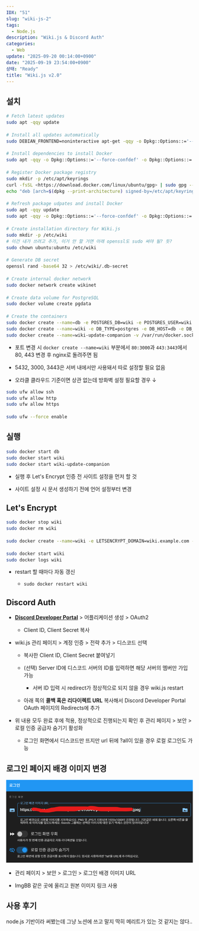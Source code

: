 ```yaml
---
IDX: "51"
slug: "wiki-js-2"
tags:
  - Node.js
description: "Wiki.js & Discord Auth"
categories:
  - Web
update: "2025-09-20 00:14:00+0900"
date: "2025-09-19 23:54:00+0900"
상태: "Ready"
title: "Wiki.js v2.0"
---
```

## 설치

```bash
# Fetch latest updates
sudo apt -qqy update

# Install all updates automatically
sudo DEBIAN_FRONTEND=noninteractive apt-get -qqy -o Dpkg::Options::='--force-confdef' -o Dpkg::Options::='--force-confold' dist-upgrade

# Install dependencies to install Docker
sudo apt -qqy -o Dpkg::Options::='--force-confdef' -o Dpkg::Options::='--force-confold' install ca-certificates curl gnupg lsb-release

# Register Docker package registry
sudo mkdir -p /etc/apt/keyrings
curl -fsSL <https://download.docker.com/linux/ubuntu/gpg> | sudo gpg --dearmor -o /etc/apt/keyrings/docker.gpg
echo "deb [arch=$(dpkg --print-architecture) signed-by=/etc/apt/keyrings/docker.gpg] <https://download.docker.com/linux/ubuntu> $(lsb_release -cs) stable" | sudo tee /etc/apt/sources.list.d/docker.list > /dev/null

# Refresh package udpates and install Docker
sudo apt -qqy update
sudo apt -qqy -o Dpkg::Options::='--force-confdef' -o Dpkg::Options::='--force-confold' install docker-ce docker-ce-cli containerd.io docker-compose-plugin

# Create installation directory for Wiki.js
sudo mkdir -p /etc/wiki
# 이건 내가 쓰려고 추가, 이거 안 할 거면 아래 openssl도 sudo 써야 될? 듯?
sudo chown ubuntu:ubuntu /etc/wiki

# Generate DB secret
openssl rand -base64 32 > /etc/wiki/.db-secret

# Create internal docker network
sudo docker network create wikinet

# Create data volume for PostgreSQL
sudo docker volume create pgdata

# Create the containers
sudo docker create --name=db -e POSTGRES_DB=wiki -e POSTGRES_USER=wiki -e POSTGRES_PASSWORD_FILE=/etc/wiki/.db-secret -v /etc/wiki/.db-secret:/etc/wiki/.db-secret:ro -v pgdata:/var/lib/postgresql/data --restart=unless-stopped -h db --network=wikinet postgres:17
sudo docker create --name=wiki -e DB_TYPE=postgres -e DB_HOST=db -e DB_PORT=5432 -e DB_PASS_FILE=/etc/wiki/.db-secret -v /etc/wiki/.db-secret:/etc/wiki/.db-secret:ro -e DB_USER=wiki -e DB_NAME=wiki -e UPGRADE_COMPANION=1 --restart=unless-stopped -h wiki --network=wikinet -p 80:3000 -p 443:3443 ghcr.io/requarks/wiki:2
sudo docker create --name=wiki-update-companion -v /var/run/docker.sock:/var/run/docker.sock:ro --restart=unless-stopped -h wiki-update-companion --network=wikinet ghcr.io/requarks/wiki-update-companion:latest
```

- 포트 변경 시 `docker create --name=wiki` 부분에서 `80:3000`과 `443:3443`에서 80, 443 변경 후 nginx로 돌려주면 됨

- 5432, 3000, 3443은 서버 내에서만 사용돼서 따로 설정할 필요 없음

- 오라클 클라우드 기준이면 상관 없는데 방화벽 설정 필요할 경우 ↓

```bash
sudo ufw allow ssh
sudo ufw allow http
sudo ufw allow https

sudo ufw --force enable
```

## 실행

```bash
sudo docker start db
sudo docker start wiki
sudo docker start wiki-update-companion
```

- 실행 후 Let's Encrypt 인증 전 사이트 설정을 먼저 할 것

- 사이트 설정 시 문서 생성하기 전에 언어 설정부터 변경

## Let's Encrypt

```bash
sudo docker stop wiki
sudo docker rm wiki

sudo docker create --name=wiki -e LETSENCRYPT_DOMAIN=wiki.example.com -e LETSENCRYPT_EMAIL=admin@example.com -e SSL_ACTIVE=1 -e DB_TYPE=postgres -e DB_HOST=db -e DB_PORT=5432 -e DB_PASS_FILE=/etc/wiki/.db-secret -v /etc/wiki/.db-secret:/etc/wiki/.db-secret:ro -e DB_USER=wiki -e DB_NAME=wiki -e UPGRADE_COMPANION=1 --restart=unless-stopped -h wiki --network=wikinet -p 80:3000 -p 443:3443 ghcr.io/requarks/wiki:2

sudo docker start wiki
sudo docker logs wiki
```

- restart 할 때마다 자동 갱신

    - `sudo docker restart wiki`

## Discord Auth

- [**Discord Developer Portal**](https://discord.com/developers/applications) > 어플리케이션 생성 > OAuth2

    - Client ID, Client Secret 복사

- wiki.js 관리 페이지 > 계정 인증 > 전략 추가 > 디스코드 선택

    - 복사한 Client ID, Client Secret 붙여넣기

    - (선택) Server ID에 디스코드 서버의 ID를 입력하면 해당 서버의 멤버만 가입 가능

        - 서버 ID 입력 시 redirect가 정상적으로 되지 않을 경우 wiki.js restart

    - 아래 쪽의 **콜백 혹은 리다이렉트 URL** 복사해서 Discord Developer Portal OAuth 페이지의 Redirects에 추가

- 위 내용 모두 완료 후에 적용, 정상적으로 진행되는지 확인 후 관리 페이지 > 보안 > 로컬 인증 공급자 숨기기 활성화

    - 로그인 화면에서 디스코드만 뜨지만 url 뒤에 ?all이 있을 경우 로컬 로그인도 가능

## 로그인 페이지 배경 이미지 변경

![](image1.png)
- 관리 페이지 > 보안 > 로그인 > 로그인 배경 이미지 URL

- ImgBB 같은 곳에 올리고 원본 이미지 링크 사용

## 사용 후기

node.js 기반이라 써봤는데 그냥 노션에 쓰고 말지 딱히 메리트가 있는 것 같지는 않다..

